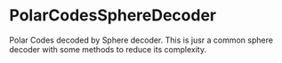 # PolarCodesSphereDecoder
Polar Codes decoded by Sphere decoder. This is jusr a common sphere decoder with some methods to reduce its complexity.

